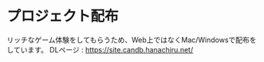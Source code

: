 # プロジェクト配布
リッチなゲーム体験をしてもらうため、Web上ではなくMac/Windowsで配布をしています。
DLページ : https://site.candb.hanachiru.net/
